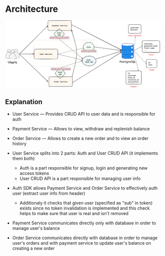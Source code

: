 # Architecture

<img src="images/architecture.png">

## Explanation

* User Service — Provides CRUD API to user data and is responsible for auth

* Payment Service — Allows to view, withdraw and replenish balance

* Order Service — Allows to create a new order and to view an order history
* User Service splits into 2 parts: Auth and User CRUD API (it implements them both)
  * Auth is a part responsible for signup, login and generating new access tokens
  * User CRUD API is a part responsible for managing user info

* Auth SDK allows Payment Service and Order Service to effectively auth user (extract user info from header)
  * Additionaly it checks that given user (specified as "sub" in token) exists since no token invalidation is implemented and this check helps to make sure that user is real and isn't removed
* Payment Service communicates directly only with database in order to manage user's balance
* Order Service communicates directly with database in order to manage user's orders and with payment service to update user's balance on creating a new order